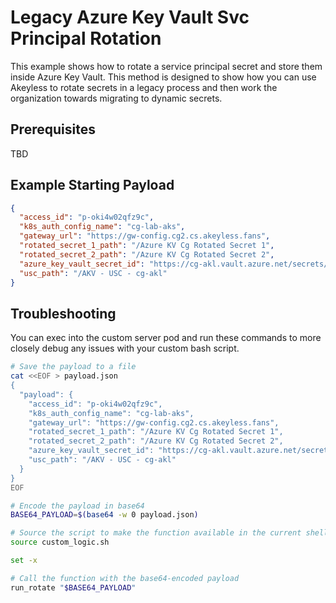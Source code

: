# Legacy Azure Key Vault Svc Principal Rotation

This example shows how to rotate a service principal secret and store them inside Azure Key Vault. This method is designed to show how you can use Akeyless to rotate secrets in a legacy process and then work the organization towards migrating to dynamic secrets.

## Prerequisites

TBD

## Example Starting Payload

```json
{
  "access_id": "p-oki4w02qfz9c",
  "k8s_auth_config_name": "cg-lab-aks",
  "gateway_url": "https://gw-config.cg2.cs.akeyless.fans",
  "rotated_secret_1_path": "/Azure KV Cg Rotated Secret 1",
  "rotated_secret_2_path": "/Azure KV Cg Rotated Secret 2",
  "azure_key_vault_secret_id": "https://cg-akl.vault.azure.net/secrets/azure-sp-ready",
  "usc_path": "/AKV - USC - cg-akl"
}
```

## Troubleshooting

You can exec into the custom server pod and run these commands to more closely debug any issues with your custom bash script.

```bash
# Save the payload to a file
cat <<EOF > payload.json
{
  "payload": {
    "access_id": "p-oki4w02qfz9c",
    "k8s_auth_config_name": "cg-lab-aks",
    "gateway_url": "https://gw-config.cg2.cs.akeyless.fans",
    "rotated_secret_1_path": "/Azure KV Cg Rotated Secret 1",
    "rotated_secret_2_path": "/Azure KV Cg Rotated Secret 2",
    "azure_key_vault_secret_id": "https://cg-akl.vault.azure.net/secrets/azure-sp-ready",
    "usc_path": "/AKV - USC - cg-akl"
  }
}
EOF

# Encode the payload in base64
BASE64_PAYLOAD=$(base64 -w 0 payload.json)

# Source the script to make the function available in the current shell
source custom_logic.sh

set -x

# Call the function with the base64-encoded payload
run_rotate "$BASE64_PAYLOAD"
```